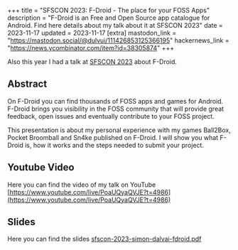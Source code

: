 +++
title = "SFSCON 2023: F-Droid - The place for your FOSS Apps"
description = "F-Droid is an Free and Open Source app catalogue for Android. Find here details about my talk about it at SFSCON 2023"
date = 2023-11-17
updated = 2023-11-17
[extra]
mastodon_link = "https://mastodon.social/@dulvui/111426853125366195"
hackernews_link = "https://news.ycombinator.com/item?id=38305874"
+++

Also this year I had a talk at [SFSCON 2023](https://www.sfscon.it/) about F-Droid.  

## Abstract
On F-Droid you can find thousands of FOSS apps and games for Android.
F-Droid brings you visibility in the FOSS community that will provide great feedback, open issues and eventually contribute to your FOSS project.

This presentation is about my personal experience with my games Ball2Box, Pocket Broomball and Sn4ke published on F-Droid. I will show you what F-Droid is, how it works and the steps needed to submit your project.

## Youtube Video
Here you can find the video of my talk on YouTube [https://www.youtube.com/live/PoaUQyaQVJE?t=4986](https://www.youtube.com/live/PoaUQyaQVJE?t=4986)

## Slides
Here you can find the slides [sfscon-2023-simon-dalvai-fdroid.pdf](sfscon-2023-simon-dalvai-fdroid.pdf)